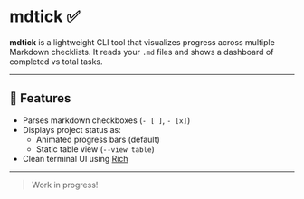 # mdtick ✅

**mdtick** is a lightweight CLI tool that visualizes progress across multiple Markdown checklists. It reads your `.md` files and shows a dashboard of completed vs total tasks.

---

## 🔧 Features

- Parses markdown checkboxes (`- [ ]`, `- [x]`)
- Displays project status as:
  - Animated progress bars (default)
  - Static table view (`--view table`)
- Clean terminal UI using [Rich](https://github.com/Textualize/rich)

---

> Work in progress!
